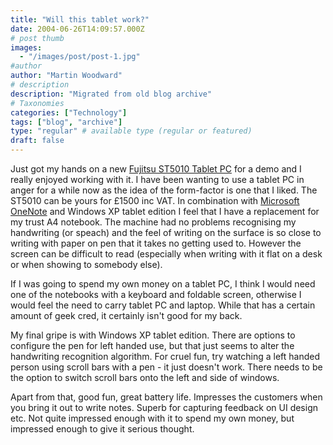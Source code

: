 ```yaml
---
title: "Will this tablet work?"
date: 2004-06-26T14:09:57.000Z
# post thumb
images:
  - "/images/post/post-1.jpg"
#author
author: "Martin Woodward"
# description
description: "Migrated from old blog archive"
# Taxonomies
categories: ["Technology"]
tags: ["blog", "archive"]
type: "regular" # available type (regular or featured)
draft: false
---
```


[](http://www.fujitsu-siemens.com/products/mobile/tablet_pcs/stylistic_st5010.html)Just got my hands on a new [Fujitsu  ST5010 Tablet PC](http://www.fujitsu-siemens.com/products/mobile/tablet_pcs/stylistic_st5010.html) for a demo and I really enjoyed working with it.  I have been wanting to use a tablet PC in anger for a while now as the idea of the form-factor is one that I liked.  The ST5010 can be yours for £1500 inc VAT.  In combination with [Microsoft OneNote](http://office.microsoft.com/home/office.aspx?assetid=FX01085803) and Windows XP tablet edition I feel that I have a replacement for my trust A4 notebook.  The machine had no problems recognising my handwriting (or speach) and the feel of writing on the surface is so close to writing with paper on pen that it takes no getting used to.   However the screen can be difficult to read (especially when writing with it flat on a desk or when showing to somebody else).

If I was going to spend my own money on a tablet PC, I think I would need one of the notebooks with a keyboard and foldable screen, otherwise I would feel the need to carry tablet PC and laptop.  While that has a certain amount of geek cred, it certainly isn't good for my back.

My final gripe is with Windows XP tablet edition.  There are options to configure the pen for left handed use, but that just seems to alter the handwriting recognition algorithm.  For cruel fun, try watching a left handed person using scroll bars with a pen - it just doesn't work.  There needs to be the option to switch scroll bars onto the left and side of windows.

Apart from that, good fun,  great battery life.  Impresses the customers when you bring it out to write notes.  Superb for capturing feedback on UI design etc.   Not quite impressed enough with it to spend my own money, but impressed enough to give it serious thought.